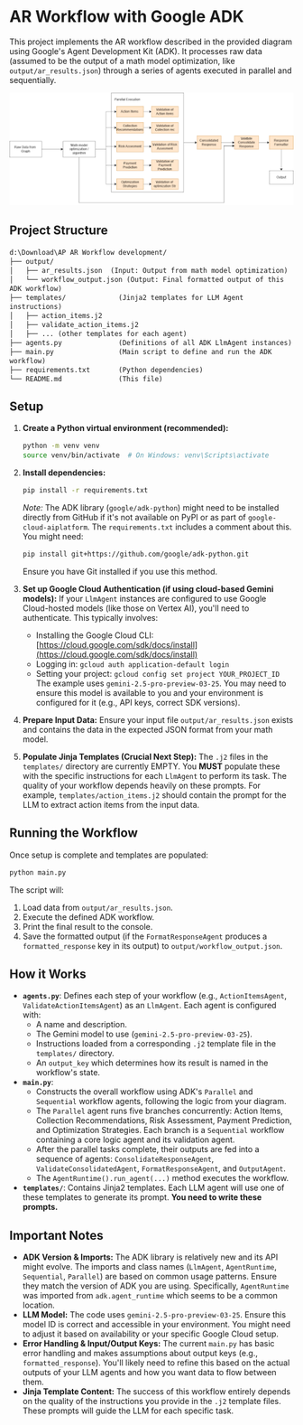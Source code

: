 # AR Workflow with Google ADK

This project implements the AR workflow described in the provided diagram using Google's Agent Development Kit (ADK).
It processes raw data (assumed to be the output of a math model optimization, like `output/ar_results.json`) through a series of agents executed in parallel and sequentially.


![Receivables](https://github.com/shankarg-ai/ar-workflow/blob/main/workflow.png)


## Project Structure

```
d:\Download\AP AR Workflow development/
├── output/
│   ├── ar_results.json  (Input: Output from math model optimization)
│   └── workflow_output.json (Output: Final formatted output of this ADK workflow)
├── templates/             (Jinja2 templates for LLM Agent instructions)
│   ├── action_items.j2
│   ├── validate_action_items.j2
│   ├── ... (other templates for each agent)
├── agents.py              (Definitions of all ADK LlmAgent instances)
├── main.py                (Main script to define and run the ADK workflow)
├── requirements.txt       (Python dependencies)
└── README.md              (This file)
```

## Setup

1.  **Create a Python virtual environment (recommended):**
    ```bash
    python -m venv venv
    source venv/bin/activate  # On Windows: venv\Scripts\activate
    ```

2.  **Install dependencies:**
    ```bash
    pip install -r requirements.txt
    ```
    *Note:* The ADK library (`google/adk-python`) might need to be installed directly from GitHub if it's not available on PyPI or as part of `google-cloud-aiplatform`. The `requirements.txt` includes a comment about this. You might need:
    ```bash
    pip install git+https://github.com/google/adk-python.git
    ```
    Ensure you have Git installed if you use this method.

3.  **Set up Google Cloud Authentication (if using cloud-based Gemini models):**
    If your `LlmAgent` instances are configured to use Google Cloud-hosted models (like those on Vertex AI), you'll need to authenticate. This typically involves:
    *   Installing the Google Cloud CLI: [https://cloud.google.com/sdk/docs/install](https://cloud.google.com/sdk/docs/install)
    *   Logging in: `gcloud auth application-default login`
    *   Setting your project: `gcloud config set project YOUR_PROJECT_ID`
    The example uses `gemini-2.5-pro-preview-03-25`. You may need to ensure this model is available to you and your environment is configured for it (e.g., API keys, correct SDK versions).

4.  **Prepare Input Data:**
    Ensure your input file `output/ar_results.json` exists and contains the data in the expected JSON format from your math model.

5.  **Populate Jinja Templates (Crucial Next Step):**
    The `.j2` files in the `templates/` directory are currently EMPTY. You **MUST** populate these with the specific instructions for each `LlmAgent` to perform its task. The quality of your workflow depends heavily on these prompts.
    For example, `templates/action_items.j2` should contain the prompt for the LLM to extract action items from the input data.

## Running the Workflow

Once setup is complete and templates are populated:

```bash
python main.py
```

The script will:
1.  Load data from `output/ar_results.json`.
2.  Execute the defined ADK workflow.
3.  Print the final result to the console.
4.  Save the formatted output (if the `FormatResponseAgent` produces a `formatted_response` key in its output) to `output/workflow_output.json`.

## How it Works

*   **`agents.py`**: Defines each step of your workflow (e.g., `ActionItemsAgent`, `ValidateActionItemsAgent`) as an `LlmAgent`. Each agent is configured with:
    *   A name and description.
    *   The Gemini model to use (`gemini-2.5-pro-preview-03-25`).
    *   Instructions loaded from a corresponding `.j2` template file in the `templates/` directory.
    *   An `output_key` which determines how its result is named in the workflow's state.
*   **`main.py`**: 
    *   Constructs the overall workflow using ADK's `Parallel` and `Sequential` workflow agents, following the logic from your diagram.
    *   The `Parallel` agent runs five branches concurrently: Action Items, Collection Recommendations, Risk Assessment, Payment Prediction, and Optimization Strategies. Each branch is a `Sequential` workflow containing a core logic agent and its validation agent.
    *   After the parallel tasks complete, their outputs are fed into a sequence of agents: `ConsolidateResponseAgent`, `ValidateConsolidatedAgent`, `FormatResponseAgent`, and `OutputAgent`.
    *   The `AgentRuntime().run_agent(...)` method executes the workflow.
*   **`templates/`**: Contains Jinja2 templates. Each LLM agent will use one of these templates to generate its prompt. **You need to write these prompts.**

## Important Notes

*   **ADK Version & Imports:** The ADK library is relatively new and its API might evolve. The imports and class names (`LlmAgent`, `AgentRuntime`, `Sequential`, `Parallel`) are based on common usage patterns. Ensure they match the version of ADK you are using. Specifically, `AgentRuntime` was imported from `adk.agent_runtime` which seems to be a common location.
*   **LLM Model:** The code uses `gemini-2.5-pro-preview-03-25`. Ensure this model ID is correct and accessible in your environment. You might need to adjust it based on availability or your specific Google Cloud setup.
*   **Error Handling & Input/Output Keys:** The current `main.py` has basic error handling and makes assumptions about output keys (e.g., `formatted_response`). You'll likely need to refine this based on the actual outputs of your LLM agents and how you want data to flow between them.
*   **Jinja Template Content:** The success of this workflow entirely depends on the quality of the instructions you provide in the `.j2` template files. These prompts will guide the LLM for each specific task.
